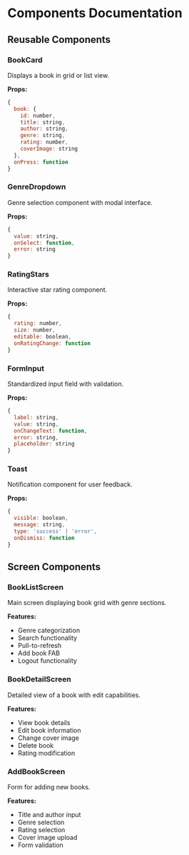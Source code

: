 # Components Documentation

## Reusable Components

### BookCard
Displays a book in grid or list view.

**Props:**
```javascript
{
  book: {
    id: number,
    title: string,
    author: string,
    genre: string,
    rating: number,
    coverImage: string
  },
  onPress: function
}
```

### GenreDropdown
Genre selection component with modal interface.

**Props:**
```javascript
{
  value: string,
  onSelect: function,
  error: string
}
```

### RatingStars
Interactive star rating component.

**Props:**
```javascript
{
  rating: number,
  size: number,
  editable: boolean,
  onRatingChange: function
}
```

### FormInput
Standardized input field with validation.

**Props:**
```javascript
{
  label: string,
  value: string,
  onChangeText: function,
  error: string,
  placeholder: string
}
```

### Toast
Notification component for user feedback.

**Props:**
```javascript
{
  visible: boolean,
  message: string,
  type: 'success' | 'error',
  onDismiss: function
}
```

## Screen Components

### BookListScreen
Main screen displaying book grid with genre sections.

**Features:**
- Genre categorization
- Search functionality
- Pull-to-refresh
- Add book FAB
- Logout functionality

### BookDetailScreen
Detailed view of a book with edit capabilities.

**Features:**
- View book details
- Edit book information
- Change cover image
- Delete book
- Rating modification

### AddBookScreen
Form for adding new books.

**Features:**
- Title and author input
- Genre selection
- Rating selection
- Cover image upload
- Form validation 